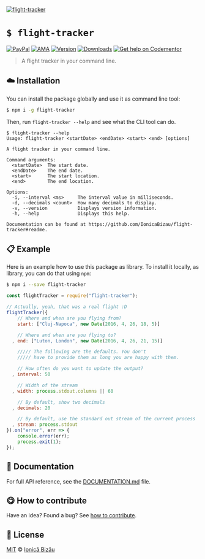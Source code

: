 
[![flight-tracker](http://i.imgur.com/IBFNbJA.png)](#)

# `$ flight-tracker`

 [![PayPal](https://img.shields.io/badge/%24-paypal-f39c12.svg)][paypal-donations] [![AMA](https://img.shields.io/badge/ask%20me-anything-1abc9c.svg)](https://github.com/IonicaBizau/ama) [![Version](https://img.shields.io/npm/v/flight-tracker.svg)](https://www.npmjs.com/package/flight-tracker) [![Downloads](https://img.shields.io/npm/dt/flight-tracker.svg)](https://www.npmjs.com/package/flight-tracker) [![Get help on Codementor](https://cdn.codementor.io/badges/get_help_github.svg)](https://www.codementor.io/johnnyb?utm_source=github&utm_medium=button&utm_term=johnnyb&utm_campaign=github)

> A flight tracker in your command line.

## :cloud: Installation

You can install the package globally and use it as command line tool:


```sh
$ npm i -g flight-tracker
```


Then, run `flight-tracker --help` and see what the CLI tool can do.


```
$ flight-tracker --help
Usage: flight-tracker <startDate> <endDate> <start> <end> [options]

A flight tracker in your command line.

Command arguments:
  <startDate>  The start date.
  <endDate>    The end date.
  <start>      The start location.
  <end>        The end location.

Options:
  -i, --interval <ms>     The interval value in milliseconds.
  -d, --decimals <count>  How many decimals to display.
  -v, --version           Displays version information.
  -h, --help              Displays this help.

Documentation can be found at https://github.com/IonicaBizau/flight-tracker#readme.
```

## :clipboard: Example


Here is an example how to use this package as library. To install it locally, as library, you can do that using `npm`:

```sh
$ npm i --save flight-tracker
```



```js
const flightTracker = require("flight-tracker");

// Actually, yeah, that was a real flight :D
flightTracker({
    // Where and when are you flying from?
    start: ["Cluj-Napoca", new Date(2016, 4, 26, 18, 5)]

    // Where and when are you flying to?
  , end: ["Luton, London", new Date(2016, 4, 26, 21, 15)]

    ///// The following are the defaults. You don't
    ///// have to provide them as long you are happy with them.

    // How often do you want to update the output?
  , interval: 50

    // Width of the stream
  , width: process.stdout.columns || 60

    // By default, show two decimals
  , decimals: 20

    // By default, use the standard out stream of the current process
  , stream: process.stdout
}).on("error", err => {
    console.error(err);
    process.exit(1);
});
```

## :memo: Documentation

For full API reference, see the [DOCUMENTATION.md][docs] file.

## :yum: How to contribute
Have an idea? Found a bug? See [how to contribute][contributing].


## :scroll: License

[MIT][license] © [Ionică Bizău][website]

[paypal-donations]: https://www.paypal.com/cgi-bin/webscr?cmd=_s-xclick&hosted_button_id=RVXDDLKKLQRJW
[donate-now]: http://i.imgur.com/6cMbHOC.png

[license]: http://showalicense.com/?fullname=Ionic%C4%83%20Biz%C4%83u%20%3Cbizauionica%40gmail.com%3E%20(http%3A%2F%2Fionicabizau.net)&year=2016#license-mit
[website]: http://ionicabizau.net
[contributing]: /CONTRIBUTING.md
[docs]: /DOCUMENTATION.md
